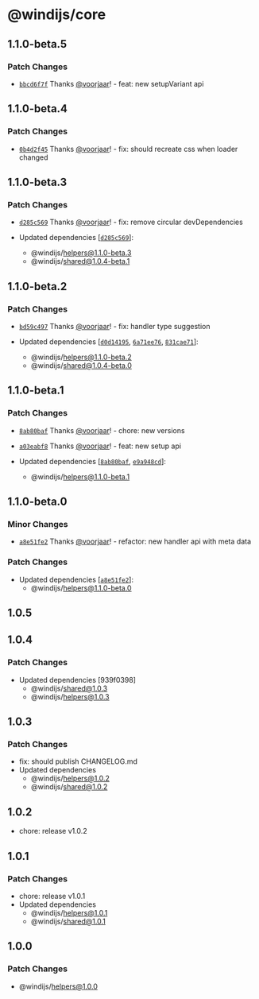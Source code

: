 # @windijs/core

## 1.1.0-beta.5

### Patch Changes

- [`bbcd6f7f`](https://github.com/windijs/windijs/commit/bbcd6f7f355d015ed0e6a6183ce9204e5eb91892) Thanks [@voorjaar](https://github.com/voorjaar)! - feat: new setupVariant api

## 1.1.0-beta.4

### Patch Changes

- [`0b4d2f45`](https://github.com/windijs/windijs/commit/0b4d2f455a91b2c1eb09ac86e4f3783f36a86366) Thanks [@voorjaar](https://github.com/voorjaar)! - fix: should recreate css when loader changed

## 1.1.0-beta.3

### Patch Changes

- [`d285c569`](https://github.com/windijs/windijs/commit/d285c569ec7d4cdd0921f92c7dfe892e58c9cd75) Thanks [@voorjaar](https://github.com/voorjaar)! - fix: remove circular devDependencies

- Updated dependencies [[`d285c569`](https://github.com/windijs/windijs/commit/d285c569ec7d4cdd0921f92c7dfe892e58c9cd75)]:
  - @windijs/helpers@1.1.0-beta.3
  - @windijs/shared@1.0.4-beta.1

## 1.1.0-beta.2

### Patch Changes

- [`bd59c497`](https://github.com/windijs/windijs/commit/bd59c49748a68f189bfa8f529d8ba7d6bc0a22ae) Thanks [@voorjaar](https://github.com/voorjaar)! - fix: handler type suggestion

- Updated dependencies [[`d0d14195`](https://github.com/windijs/windijs/commit/d0d14195bea0f846097a9738da82278ca97468bc), [`6a71ee76`](https://github.com/windijs/windijs/commit/6a71ee76737a9309b31b06adc33a695461d1583d), [`831cae71`](https://github.com/windijs/windijs/commit/831cae71465e13a4d00188cca914710c54cd29cf)]:
  - @windijs/helpers@1.1.0-beta.2
  - @windijs/shared@1.0.4-beta.0

## 1.1.0-beta.1

### Patch Changes

- [`8ab80baf`](https://github.com/windijs/windijs/commit/8ab80bafda9ab832d8d53f287e200f7fd497b7b6) Thanks [@voorjaar](https://github.com/voorjaar)! - chore: new versions

* [`a03eabf8`](https://github.com/windijs/windijs/commit/a03eabf88e4ff96099bfc9a050a8440a500b0316) Thanks [@voorjaar](https://github.com/voorjaar)! - feat: new setup api

* Updated dependencies [[`8ab80baf`](https://github.com/windijs/windijs/commit/8ab80bafda9ab832d8d53f287e200f7fd497b7b6), [`e9a948cd`](https://github.com/windijs/windijs/commit/e9a948cd44d003a2c1e91ea2927658f59e3746dc)]:
  - @windijs/helpers@1.1.0-beta.1

## 1.1.0-beta.0

### Minor Changes

- [`a8e51fe2`](https://github.com/windijs/windijs/commit/a8e51fe2d193dc7e6b450fb4e7b5ad6ab330bd33) Thanks [@voorjaar](https://github.com/voorjaar)! - refactor: new handler api with meta data

### Patch Changes

- Updated dependencies [[`a8e51fe2`](https://github.com/windijs/windijs/commit/a8e51fe2d193dc7e6b450fb4e7b5ad6ab330bd33)]:
  - @windijs/helpers@1.1.0-beta.0

## 1.0.5

## 1.0.4

### Patch Changes

- Updated dependencies [939f0398]
  - @windijs/shared@1.0.3
  - @windijs/helpers@1.0.3

## 1.0.3

### Patch Changes

- fix: should publish CHANGELOG.md
- Updated dependencies
  - @windijs/helpers@1.0.2
  - @windijs/shared@1.0.2

## 1.0.2

- chore: release v1.0.2

## 1.0.1

### Patch Changes

- chore: release v1.0.1
- Updated dependencies
  - @windijs/helpers@1.0.1
  - @windijs/shared@1.0.1

## 1.0.0

### Patch Changes

- @windijs/helpers@1.0.0
